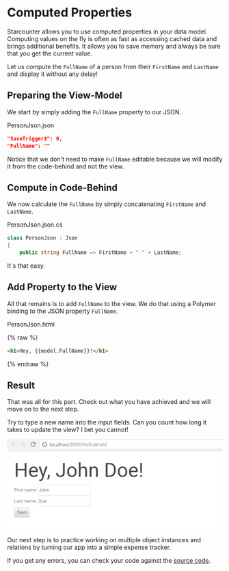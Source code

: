 # Computed Properties

Starcounter allows you to use computed properties in your data model. Computing values on the fly is often as fast as accessing cached data and brings additional benefits. It allows you to save memory and always be sure that you get the current value.

Let us compute the `FullName` of a person from their `FirstName` and `LastName` and display it without any delay!

## Preparing the View-Model

We start by simply adding the `FullName` property to our JSON.

<div class="code-name">PersonJson.json</a></div>

```json
"SaveTrigger$": 0,
"FullName": ""
```

Notice that we don't need to make `FullName` editable because we will modify it from the code-behind and not the view.

## Compute in Code-Behind

We now calculate the `FullName` by simply concatenating `FirstName` and `LastName`.

<div class="code-name">PersonJson.json.cs</div>

```cs
class PersonJson : Json
{
    public string FullName => FirstName + " " + LastName;
```

It´s that easy.

## Add Property to the View

All that remains is to add `FullName` to the view. We do that using a Polymer binding to the JSON property `FullName`.

<div class="code-name">PersonJson.html</div>

{% raw %}
```html
<h1>Hey, {{model.FullName}}!</h1>
```
{% endraw %}

## Result

That was all for this part. Check out what you have achieved and we will move on to the next step.

<section class="see-yourself">
    <div>Try to type a new name into the input fields. Can you count how long it takes to update the view? I bet you cannot!</div>
</section>

![part 4 gif](/assets/part4resized.gif)

Our next step is to practice working on multiple object instances and relations by turning our app into a simple expense tracker.

If you get any errors, you can check your code against the [source code](https://github.com/StarcounterApps/HelloWorld/commit/502f3dbe9b1e76095aa2ec85ae49b5209c72da3f).
